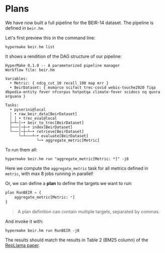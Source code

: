 # Plans

We have now built a full pipeline for the BEIR-14 dataset. The pipeline is defined in `beir.hm`.

Let's first preview this in the command line:
```shell
hypermake beir.hm list
```

It shows a rendition of the DAG structure of our pipeline:
```
HyperMake 0.1.0 -- A parameterized pipeline manager
Workflow file: beir.hm

Variables:
  • Metric: { ndcg_cut_10 recall_100 map mrr }
  • BeirDataset: { msmarco scifact trec-covid webis-touche2020 fiqa dbpedia-entity fever nfcorpus hotpotqa climate-fever scidocs nq quora arguana }

Tasks:
  • pyserini@local
  │ • raw_beir_data[BeirDataset]
  │ │ • trec_eval@local
  ├─┴─│─• beir_to_trec[BeirDataset]
  ├───│─┼─• index[BeirDataset]
  └───│─┼─┴─• retrieve[BeirDataset]
      └─┴───┴─• evaluate[BeirDataset]
              └─• aggregate_metric[Metric]
```

To run them all:
```shell
hypermake beir.hm run "aggregate_metric[Metric: *]" -j8
```

Here we compute the `aggregate_metric` task for all metrics defined in `metric`, with max 8 jobs running in parallel!

Or, we can define a **plan** to define the targets we want to run:
```python
plan RunBEIR = {
    aggregate_metric[Metric: *]
}
```
> A plan definition can contain multiple targets, separated by commas.

And invoke it with:
```shell
hypermake beir.hm run RunBEIR -j8
```

The results should match the results in Table 2 (BM25 column) of the [RepLlama paper](https://arxiv.org/pdf/2310.08319). 
